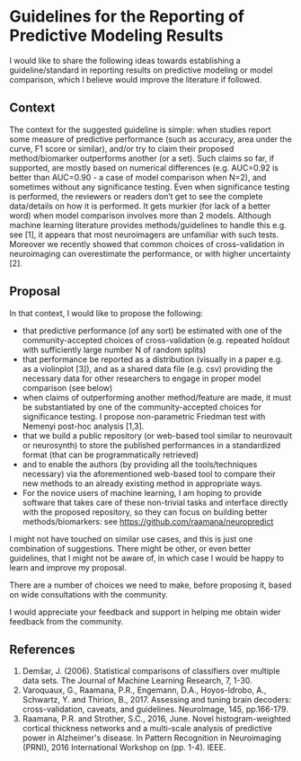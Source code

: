 # Guidelines for the Reporting of Predictive Modeling Results

I would like to share the following ideas towards establishing a guideline/standard in reporting results on predictive modeling or model comparison, which I believe would improve the literature if followed.

## Context
The context for the suggested guideline is simple: when studies report some measure of predictive performance (such as accuracy, area under the curve, F1 score or similar), and/or try to claim their proposed method/biomarker outperforms another (or a set). Such claims so far, if supported, are mostly based on numerical differences (e.g. AUC=0.92 is better than AUC=0.90 - a case of model comparison when N=2), and sometimes without any significance testing. Even when significance testing is performed, the reviewers or readers don’t get to see the complete data/details on how it is performed. It gets murkier (for lack of a better word) when model comparison involves more than 2 models. Although machine learning literature provides methods/guidelines to handle this e.g. see [1], it appears that most neuroimagers are unfamiliar with such tests. Moreover we recently showed that common choices of cross-validation in neuroimaging can overestimate the performance, or with higher uncertainty [2].

## Proposal
In that context, I would like to propose the following:
 * that predictive performance (of any sort) be estimated with one of the community-accepted choices of cross-validation (e.g. repeated holdout with sufficiently large number N of random splits)
 * that performance be reported as a distribution (visually in a paper e.g. as a violinplot [3]), and as a shared data file (e.g. csv) providing the necessary data for other researchers to engage in proper model comparison (see below)
 * when claims of outperforming another method/feature are made, it must be substantiated by one of the community-accepted choices for significance testing. I propose non-parametric Friedman test with Nemenyi post-hoc analysis [1,3].
 * that we build a public repository (or web-based tool similar to neurovault or neurosynth) to store the published performances in a standardized format (that can be programmatically retrieved)
 * and to enable the authors (by providing all the tools/techniques necessary) via the aforementioned web-based tool to compare their new methods to an already existing method in appropriate ways.
 * For the novice users of machine learning, I am hoping to provide software that takes care of these non-trivial tasks and interface directly with the proposed repository, so they can focus on building better methods/biomarkers: see https://github.com/raamana/neuropredict

I might not have touched on similar use cases, and this is just one combination of suggestions. There might be other, or even better guidelines, that I might not be aware of, in which case I would be happy to learn and improve my proposal.

There are a number of choices we need to make, before proposing it, based on wide consultations with the community.

I would appreciate your feedback and support in helping me obtain wider feedback from the community.

## References
 1. Demšar, J. (2006). Statistical comparisons of classifiers over multiple data sets. The Journal of Machine Learning Research, 7, 1-30.
 2. Varoquaux, G., Raamana, P.R., Engemann, D.A., Hoyos-Idrobo, A., Schwartz, Y. and Thirion, B., 2017. Assessing and tuning brain decoders: cross-validation, caveats, and guidelines. NeuroImage, 145, pp.166-179.
 3. Raamana, P.R. and Strother, S.C., 2016, June. Novel histogram-weighted cortical thickness networks and a multi-scale analysis of predictive power in Alzheimer's disease. In Pattern Recognition in Neuroimaging (PRNI), 2016 International Workshop on (pp. 1-4). IEEE.
